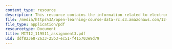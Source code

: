 ```yaml
---
content_type: resource
description: This resource contains the information related to electron microbe.
file: /media/https%3A/open-learning-course-data-rc.s3.amazonaws.com/12-119-analytical-techniques-for-studying-environmental-and-geologic-samples-spring-2011/ddf823e8263325b3ec51f415703e9d79_MIT12_119S11_assignment3.pdf
file_type: application/pdf
resourcetype: Document
title: MIT12_119S11_assignment3.pdf
uid: ddf823e8-2633-25b3-ec51-f415703e9d79
---
```

